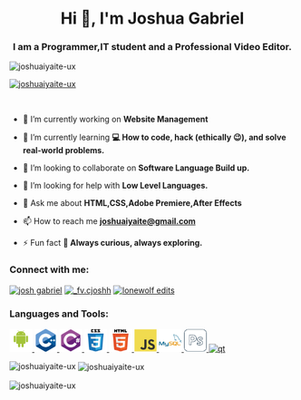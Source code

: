 <h1 align="center">Hi 👋, I'm Joshua Gabriel</h1>
<h3 align="center">I am a Programmer,IT student and a Professional Video Editor.</h3>

<p align="left"> <img src="https://komarev.com/ghpvc/?username=joshuaiyaite-ux&label=Profile%20views&color=0e75b6&style=flat" alt="joshuaiyaite-ux" /> </p>

<p align="left"> <a href="https://github.com/ryo-ma/github-profile-trophy"><img src="https://github-profile-trophy.vercel.app/?username=joshuaiyaite-ux" alt="joshuaiyaite-ux" /></a> </p>

<p align="left"> <a href="https://twitter.com/" target="blank"><img src="https://img.shields.io/twitter/follow/?logo=twitter&style=for-the-badge" alt="" /></a> </p>

- 🔭 I’m currently working on **Website Management**

- 🌱 I’m currently learning **💻 How to code, hack (ethically 😉), and solve real-world problems.**

- 👯 I’m looking to collaborate on **Software Language Build up.**

- 🤝 I’m looking for help with **Low Level Languages.**

- 💬 Ask me about **HTML,CSS,Adobe Premiere,After Effects**

- 📫 How to reach me **joshuaiyaite@gmail.com**

- ⚡ Fun fact **🌱 Always curious, always exploring.**

<h3 align="left">Connect with me:</h3>
<p align="left">
<a href="https://fb.com/josh gabriel" target="blank"><img align="center" src="https://raw.githubusercontent.com/rahuldkjain/github-profile-readme-generator/master/src/images/icons/Social/facebook.svg" alt="josh gabriel" height="30" width="40" /></a>
<a href="https://instagram.com/_fv.cjoshh" target="blank"><img align="center" src="https://raw.githubusercontent.com/rahuldkjain/github-profile-readme-generator/master/src/images/icons/Social/instagram.svg" alt="_fv.cjoshh" height="30" width="40" /></a>
<a href="https://www.youtube.com/c/lonewolf edits" target="blank"><img align="center" src="https://raw.githubusercontent.com/rahuldkjain/github-profile-readme-generator/master/src/images/icons/Social/youtube.svg" alt="lonewolf edits" height="30" width="40" /></a>
</p>

<h3 align="left">Languages and Tools:</h3>
<p align="left"> <a href="https://developer.android.com" target="_blank" rel="noreferrer"> <img src="https://raw.githubusercontent.com/devicons/devicon/master/icons/android/android-original-wordmark.svg" alt="android" width="40" height="40"/> </a> <a href="https://www.w3schools.com/cpp/" target="_blank" rel="noreferrer"> <img src="https://raw.githubusercontent.com/devicons/devicon/master/icons/cplusplus/cplusplus-original.svg" alt="cplusplus" width="40" height="40"/> </a> <a href="https://www.w3schools.com/cs/" target="_blank" rel="noreferrer"> <img src="https://raw.githubusercontent.com/devicons/devicon/master/icons/csharp/csharp-original.svg" alt="csharp" width="40" height="40"/> </a> <a href="https://www.w3schools.com/css/" target="_blank" rel="noreferrer"> <img src="https://raw.githubusercontent.com/devicons/devicon/master/icons/css3/css3-original-wordmark.svg" alt="css3" width="40" height="40"/> </a> <a href="https://www.w3.org/html/" target="_blank" rel="noreferrer"> <img src="https://raw.githubusercontent.com/devicons/devicon/master/icons/html5/html5-original-wordmark.svg" alt="html5" width="40" height="40"/> </a> <a href="https://developer.mozilla.org/en-US/docs/Web/JavaScript" target="_blank" rel="noreferrer"> <img src="https://raw.githubusercontent.com/devicons/devicon/master/icons/javascript/javascript-original.svg" alt="javascript" width="40" height="40"/> </a> <a href="https://www.mysql.com/" target="_blank" rel="noreferrer"> <img src="https://raw.githubusercontent.com/devicons/devicon/master/icons/mysql/mysql-original-wordmark.svg" alt="mysql" width="40" height="40"/> </a> <a href="https://www.photoshop.com/en" target="_blank" rel="noreferrer"> <img src="https://raw.githubusercontent.com/devicons/devicon/master/icons/photoshop/photoshop-line.svg" alt="photoshop" width="40" height="40"/> </a> <a href="https://www.qt.io/" target="_blank" rel="noreferrer"> <img src="https://upload.wikimedia.org/wikipedia/commons/0/0b/Qt_logo_2016.svg" alt="qt" width="40" height="40"/> </a> </p>

<p><img align="left" src="https://github-readme-stats.vercel.app/api/top-langs?username=joshuaiyaite-ux&show_icons=true&locale=en&layout=compact" alt="joshuaiyaite-ux" /></p>

<p>&nbsp;<img align="center" src="https://github-readme-stats.vercel.app/api?username=joshuaiyaite-ux&show_icons=true&locale=en" alt="joshuaiyaite-ux" /></p>

<p><img align="center" src="https://github-readme-streak-stats.herokuapp.com/?user=joshuaiyaite-ux&" alt="joshuaiyaite-ux" /></p>
